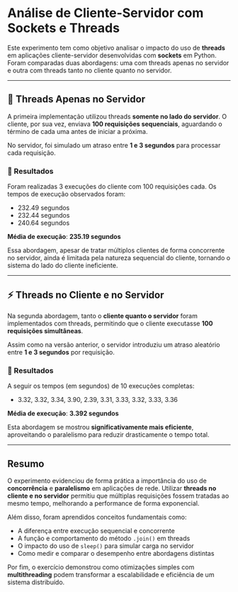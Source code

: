 
# Análise de Cliente-Servidor com Sockets e Threads

Este experimento tem como objetivo analisar o impacto do uso de **threads** em aplicações cliente-servidor desenvolvidas com **sockets** em Python. Foram comparadas duas abordagens: uma com threads apenas no servidor e outra com threads tanto no cliente quanto no servidor.

---

## 🔄 Threads Apenas no Servidor

A primeira implementação utilizou threads **somente no lado do servidor**. O cliente, por sua vez, enviava **100 requisições sequenciais**, aguardando o término de cada uma antes de iniciar a próxima.

No servidor, foi simulado um atraso entre **1 e 3 segundos** para processar cada requisição.

### 🧪 Resultados

Foram realizadas 3 execuções do cliente com 100 requisições cada. Os tempos de execução observados foram:

- 232.49 segundos
- 232.44 segundos
- 240.64 segundos

**Média de execução**: **235.19 segundos**

Essa abordagem, apesar de tratar múltiplos clientes de forma concorrente no servidor, ainda é limitada pela natureza sequencial do cliente, tornando o sistema do lado do cliente ineficiente.

---

## ⚡ Threads no Cliente e no Servidor

Na segunda abordagem, tanto o **cliente quanto o servidor** foram implementados com threads, permitindo que o cliente executasse **100 requisições simultâneas**.

Assim como na versão anterior, o servidor introduziu um atraso aleatório entre **1 e 3 segundos** por requisição.

### 🧪 Resultados

A seguir os tempos (em segundos) de 10 execuções completas:

- 3.32, 3.32, 3.34, 3.90, 2.39, 3.31, 3.33, 3.32, 3.33, 3.36

**Média de execução**: **3.392 segundos**

Esta abordagem se mostrou **significativamente mais eficiente**, aproveitando o paralelismo para reduzir drasticamente o tempo total.

---

## Resumo

O experimento evidenciou de forma prática a importância do uso de **concorrência** e **paralelismo** em aplicações de rede. Utilizar **threads no cliente e no servidor** permitiu que múltiplas requisições fossem tratadas ao mesmo tempo, melhorando a performance de forma exponencial.

Além disso, foram aprendidos conceitos fundamentais como:

- A diferença entre execução sequencial e concorrente
- A função e comportamento do método `.join()` em threads
- O impacto do uso de `sleep()` para simular carga no servidor
- Como medir e comparar o desempenho entre abordagens distintas

Por fim, o exercício demonstrou como otimizações simples com **multithreading** podem transformar a escalabilidade e eficiência de um sistema distribuído.
